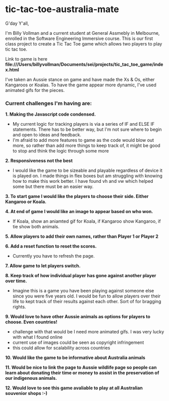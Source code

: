 # tic-tac-toe-australia-mate

G'day Y'all,

I'm Billy Vollman and a current student at General Assmebly in Melbourne, enrolled in the Software Engineering Immersive course.  This is our first class project to create a Tic Tac Toe game which allows two players to play tic tac toe.

Link to game is here
**file:///Users/billyvollman/Documents/sei/projects/tic_tac_toe_game/index.html**


I've taken an Aussie stance on game and have made the Xs & Os, either Kangaroos or Koalas.  To have the game appear more dynamic, I've used animated gifs for the pieces.

### Current challenges I'm having are:

**1. Making the Javascript code condensed.**
  - My current logic for tracking players is via a series of IF and ELSE IF statements. There has to be better way, but I'm not sure where to begin and open to ideas and feedback.
  - I'm afraid to add more features to game as the code would blow out more, so rather than add more things to keep track of, it might be good to stop and think the logic through some more
  
**2. Responsiveness not the best**
  - I would like the game to be sizeable and playable regardless of device it is played on.  I made things in flex boxes but am struggling with knowing how to make this work better.  I have found vh and vw which helped some but there must be an easier way.
 
**3. To start game I would like the players to choose their side.  Either Kangaroo or Koala.**
 
**4. At end of game I would like an image to appear based on who won.**  
- If Koala, show an aniamted gif for Koala, if Kangaroo show Kangaroo, if tie show both animals.
 
**5. Allow players to add their own names, rather than Player 1 or Player 2**
 
**6. Add a reset function to reset the scores.**
  - Currently you have to refresh the page.
 
**7. Allow game to let players switch.**
 
**8. Keep track of how individual player has gone against another player over time.**
  - Imagine this is a game you have been playing against someone else since you were five years old.  I would be fun to allow players over their life to kept track of their results against each other.  Sort of for bragging rights.
  
**9. Would love to have other Aussie animals as options for players to choose.  Even countries!**
  - challenge with that would be I need more animated gifs.  I was very lucky with what I found online
  - current use of images could be seen as copyright infringement
  - this could allow for scalability across countries

**10. Would like the game to be informative about Australia animals**

**11. Would be nice to link the page to Aussie wildlife page so people can learn about donating their time or money to assist in the preservation of our indigenous animals.**

**12. Would love to see this game avaliable to play at all Australian souvenior shops :-)**
  

